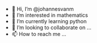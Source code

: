 - 👋 Hi, I’m @johannesvanm
- 👀 I’m interested in mathematics
- 🌱 I’m currently learning python
- 💞️ I’m looking to collaborate on ...
- 📫 How to reach me ...

<!---
johannesvanm/johannesvanm is a ✨ special ✨ repository because its `README.md` (this file) appears on your GitHub profile.
You can click the Preview link to take a look at your changes.
--->
